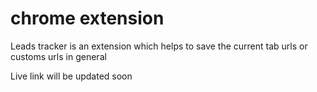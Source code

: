 # chrome extension

Leads tracker is an extension which helps to save the current tab urls or customs urls in general

Live link will be updated soon
